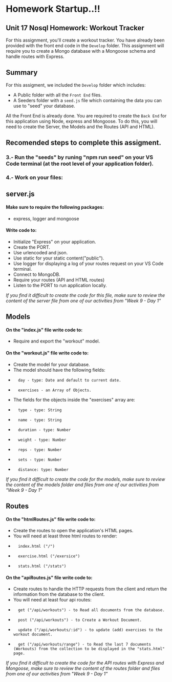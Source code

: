 # Homework Startup..!!
## Unit 17 Nosql Homework: Workout Tracker

For this assignment, you'll create a workout tracker. You have already been provided with the front end code in the `Develop` folder. This assignment will require you to create a Mongo database with a Mongoose schema and handle routes with Express.

## Summary

For this assigment, we included the `Develop` folder which includes:
-   A Public folder with all the `Front End` files.
-   A Seeders folder with a `seed.js` file which containing the data you can use to "seed" your database.

All the Front End is already done. You are required to create the `Back End` for this application using Node, express and Mongoose. To do this, you will need to create the Server, the Models and the Routes (API and HTML).

## Recomended steps to complete this assigment.

### 3.- Run the "seeds" by runing "npm run seed" on your VS Code terminal (at the root level of your application folder).

### 4.- Work on your files:

## server.js

#### Make sure to require the following packages:
- express, logger and mongoose
#### Write code to:
- Initialize "Express" on your application.
- Create the PORT.
- Use urlencoded and json.
- Use static for your static content("public").
- Use logger for displaying a log of your routes request on your VS Code terminal.
- Connect to MongoDB.
- Require your routes (API and HTML routes)
- Listen to the PORT to run application locally.

*If you find it difficult to create the code for this file, make sure to review the content of the server file from one of our activities from "Week 9 - Day 1"*

## Models 

#### On the "index.js" file write code to:
- Require and export the "workout" model.

#### On the "workout.js" file write code to:
- Create the model for your database.
- The model should have the following fields:
-       day - type: Date and default to current date.
-       exercises - an Array of Objects.
- The fields for the objects inside the "exercises" array are:
-       type - type: String
-       name - type: String
-       duration - type: Number
-       weight - type: Number
-       reps - type: Number
-       sets - type: Number
-       distance: type: Number

*If you find it difficult to create the code for the models, make sure to review the content of the models folder and files from one of our activities from "Week 9 - Day 1"*

## Routes

#### On the "htmlRoutes.js" file write code to:
-   Create the routes to open the application's HTML pages.
-   You will need at least three html routes to render:
-       index.html ("/")
-       exercise.html ("/exersice")
-       stats.html ("/stats")

#### On the "apiRoutes.js" file write code to:
-   Create routes to handle the HTTP requests from the client and return the information from the database to the client.
-   You will need at least four api routes:
-       get ("/api/workouts") - to Read all documents from the database.
-       post ("/api/workouts") - to Create a Workout Document.
-       update ("/api/workouts/:id") - to update (add) exercises to the workout document.
-       get ("/api/workouts/range") - to Read the last 7 documents (Workouts) from the collection to be displayed in the "stats.html" page.

*If you find it difficult to create the code for the API routes with Express and Mongoose, make sure to review the content of the routes folder and files from one of our activities from "Week 9 - Day 1"*
